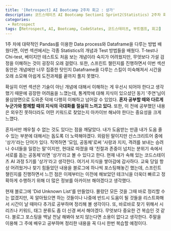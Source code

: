 ```yaml
---
title: '[Retrospect] AI Bootcamp 2주차 회고 : 상가'
description: 코드스테이츠 AI Bootcamp Section1 Sprint2(Statistics) 2주차 회고
categories:
 - Retrospect
tags: [Retrospect, AI, Bootcamp, CodeStates, 코드스테이츠, 부트캠프, 회고]
---
```


1주 차에 대략적인 Pandas를 이용한 Data process와 Dataframe을 다루는 방법 배웠다면, 이번 섹션에서는 각종 Statistics의 개념과 Test 방법들을 배웠다. T-test나 Chi-test, 베이지안 테스트도 처음 보는 개념이라 숙지가 어려웠지만, 무엇보다 가설 검정을 이해하는 것이 굉장히 오래 걸렸다.
또한, 스프린트 챌린지를 진행하면서 이번 섹션 동안은 개념에만 너무 집중한 탓인지 Dataframe을 다루는 스킬이 미숙해져서 시간을 오래 소모해 아쉽게 도전과제를 끝까지 풀지 못했다.

확실히 이번 섹션은 기술이 아닌 개념에 대해서 이해하는 게 우선시 되어야 한다고 생각했기 때문에 굉장한 어려움을 느꼈는데, 통계학에 대해 지식이 있으셨던 동기 '주연'님이 물심양면으로 도와준 덕에 다행히 이해하고 넘어갈 수 있었다. **혼자 공부할 때와 다르게 누군가와 함께할 때의 지식의 극대화를 절실히 느끼고 있다.**
또한, 이 전에 공부했던 내용은 외우진 못하더라도 어떤 키워드로 찾았는지 아카이브 해놔야 한다는 중요성을 크게 느꼈다.

혼자서만 깨우칠 수 없는 것도 있다는 점을 깨달았다. 내가 도움받는 만큼 내가 도움 줄 수 있는 부분에 대해서는 돕도록 더 노력해야겠다.
외람된 말이지만 산스크리트어 중에 '상가'라는 단어가 있다. 직역하면 '모임, 공동체'로써 '사랑과 지지, 격려를 보내는 승려나 수녀들을 일컫는 말'이지만, 현대로 따졌을 때 '친절과 존중이 넘치는 분위기 속에서 서로를 돕는 공동체'라면 '상가'라고 볼 수 있다고 한다.
현재 내가 속해 있는 코드스테이츠 AI 과정 5기를 '상가'라고 생각한다. 여기서 지식을 쌓아감에 감사하다.
교육 당일 항상 어려웠거나 찾기 힘들었던 내용을 블로그에 하나씩 포스팅해놓긴 했는데, 스프린트 챌린지를 진행하면서 느낀 점은 이제부터는 이전에 해보았던 테크닉을 더욱더 빠르고 정확하게 수행하기 위해 더 많은 정보를 아카이브 해야겠다고 생각했다.

현재 블로그에 'Did Unknown List'를 만들었다. 몰랐던 모든 것을 그때 바로 정리할 수는 없겠지만, 꼭 알아뒀으면 하는 것들이나 나중에 반드시 도움이 될 것들을 리스트화해서 시간이 날 때마다 추가로 공부하며 정리해 볼 생각이다. 또, 바로바로 찾기 위해서 시리즈나 키워드, 태그 분류도 좀 더 신경 써서 해야겠다. 무엇보다 중요한 건 복습인 것 같다. 블로그 포스팅을 백날 천날 해봐야 보지 않는다면 소용이 없다고 생각한다. 주말을 이용해 그 주에 배우고 공부하며 정리한 내용을 꼭 다시 한번 복습할 예정이다.